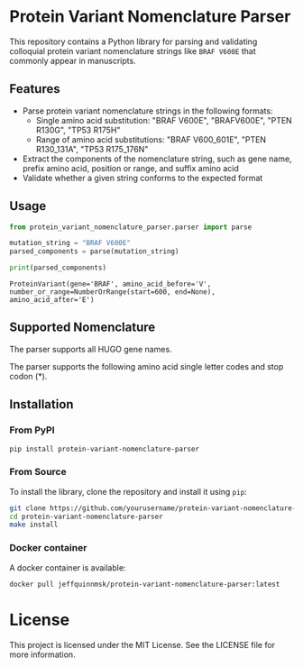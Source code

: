 # Protein Variant Nomenclature Parser

This repository contains a Python library for parsing and validating colloquial protein variant nomenclature
strings like `BRAF V600E` that commonly appear in manuscripts.

## Features

- Parse protein variant nomenclature strings in the following formats:
  - Single amino acid substitution: "BRAF V600E", "BRAFV600E", "PTEN R130G", "TP53 R175H"
  - Range of amino acid substitutions: "BRAF V600_601E", "PTEN R130_131A", "TP53 R175_176N"
- Extract the components of the nomenclature string, such as gene name, prefix amino acid, position or range, and suffix amino acid
- Validate whether a given string conforms to the expected format

## Usage

```python
from protein_variant_nomenclature_parser.parser import parse

mutation_string = "BRAF V600E"
parsed_components = parse(mutation_string)

print(parsed_components)
```

```
ProteinVariant(gene='BRAF', amino_acid_before='V', number_or_range=NumberOrRange(start=600, end=None), amino_acid_after='E')
```

## Supported Nomenclature

The parser supports all HUGO gene names.

The parser supports the following amino acid single letter codes and stop codon (*).

## Installation

### From PyPI

```bash
pip install protein-variant-nomenclature-parser
```

### From Source

To install the library, clone the repository and install it using `pip`:

```bash
git clone https://github.com/yourusername/protein-variant-nomenclature-parser.git
cd protein-variant-nomenclature-parser
make install
```

### Docker container

A docker container is available:

```commandline
docker pull jeffquinnmsk/protein-variant-nomenclature-parser:latest
```

# License

This project is licensed under the MIT License. See the LICENSE file for more information.
